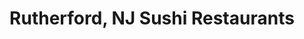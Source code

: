 ---
layout: city
title: Rutherford, NJ Sushi Restaurants
permalink: /new-jersey/rutherford/
stateAbbr: NJ
stateName: New Jersey
cityName: Rutherford

---